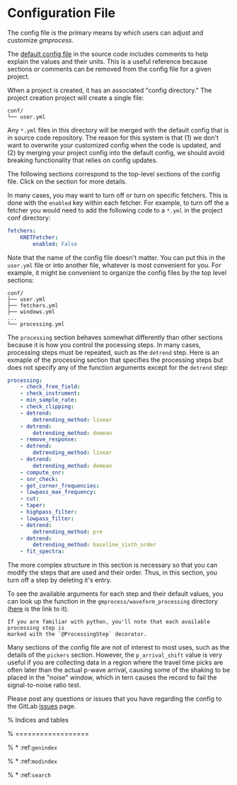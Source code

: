 # Configuration File

The config file is the primary means by which users can adjust and customize
*gmprocess*. 

The [default config file]((https://code.usgs.gov/ghsc/esi/groundmotion-processing/blob/main/src/gmprocess/data/config_production.yml)) in the source code includes comments to help explain the values
and their units.
This is a useful reference because sections or comments can be removed from the
config file for a given project. 

When a project is created, it has an associated "config directory." The project
creation project will create a single file: 

```
conf/
└── user.yml
```

Any `*.yml` files in this directory will be merged with the default config that is in 
source code repository. The reason for this system is that (1) we don't want to
overwrite your customized config when the code is updated, and (2) by merging your 
project config into the default config, we should avoid breaking functionality that
relies on config updates.

The following sections correspond to the top-level sections of the config file.
Click on the section for more details. 

In many cases, you may want to turn off or turn on specific fetchers. This is done
with the `enabled` key within each fetcher. For example, to turn off the a fetcher 
you would need to add the following code to a `*.yml` in the project conf directory:

```yaml
fetchers:
    KNETFetcher:
        enabled: False
```

Note that the name of the config file doesn't matter. You can put this in the `user.yml` 
file or into another file, whatever is most convenient for you. For example, it might
be convenient to organize the config files by the top level sections:

```
conf/
├── user.yml
├── fetchers.yml
├── windows.yml
...
└── processing.yml
```

The `processing` section behaves somewhat differently than other sections because it is
how you control the pocessing steps. In many cases, processing steps must be repeated,
such as the `detrend` step. Here is an exmaple of the processing section that specifies
the processing steps but does not specify any of the function arguments except for the
`detrend` step:

```yaml
processing:
    - check_free_field:
    - check_instrument:
    - min_sample_rate:
    - check_clipping:
    - detrend:
        detrending_method: linear
    - detrend:
        detrending_method: demean
    - remove_response:
    - detrend:
        detrending_method: linear
    - detrend:
        detrending_method: demean
    - compute_snr:
    - snr_check:
    - get_corner_frequencies:
    - lowpass_max_frequency:
    - cut:
    - taper:
    - highpass_filter:
    - lowpass_filter:
    - detrend:
        detrending_method: pre
    - detrend:
        detrending_method: baseline_sixth_order
    - fit_spectra:
```

The more complex structure in this section is necessary so that you can modify the
steps that are used and their order. Thus, in this section, you turn off a step by
deleting it's entry.

To see the available arguments for each step and their default values, you can look
up the function in the `gmprocess/waveform_processing` directory 
([here](https://code.usgs.gov/ghsc/esi/groundmotion-processing/-/tree/main/src/gmprocess/waveform_processing)
is the link to it). 

```{Hint}
If you are familiar with python, you'll note that each available processing step is
marked with the `@ProcessingStep` decorator. 
```

Many sections of the config file are not of interest to most uses, such as the details
of the `pickers` section. However, the `p_arrival_shift` value is very useful if you
are collecting data in a region where the travel time picks are often later than the
actual p-wave arrival, causing some of the shaking to be placed in the "noise" window,
which in tern causes the record to fail the signal-to-noise ratio test.

Please post any questions or issues that you have regarding the config to the GitLab
[issues](https://code.usgs.gov/ghsc/esi/groundmotion-processing/-/issues) page. 

% Indices and tables

% ==================

% * :ref:`genindex`

% * :ref:`modindex`

% * :ref:`search`
